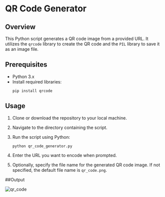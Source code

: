 # QR Code Generator

## Overview

This Python script generates a QR code image from a provided URL. It utilizes the `qrcode` library to create the QR code and the `PIL` library to save it as an image file.

## Prerequisites

- Python 3.x
- Install required libraries:
  ```
  pip install qrcode
  ```

## Usage

1. Clone or download the repository to your local machine.
2. Navigate to the directory containing the script.
3. Run the script using Python:
    ```
    python qr_code_generator.py
    ```

4. Enter the URL you want to encode when prompted.
5. Optionally, specify the file name for the generated QR code image. If not specified, the default file name is `qr_code.png`.

##Output



![qr_code](https://github.com/Deepak6055/python_QRCode_Genrator/assets/127471071/9e88a5bf-c51a-4dcc-8bd8-20c1aa8791b3)




